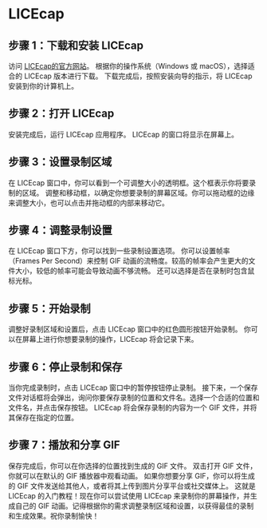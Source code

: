 # LICEcap

## 步骤 1：下载和安装 LICEcap

访问 [LICEcap的官方网站](https://www.cockos.com/licecap)。
根据你的操作系统（Windows 或 macOS），选择适合的 LICEcap 版本进行下载。
下载完成后，按照安装向导的指示，将 LICEcap 安装到你的计算机上。

## 步骤 2：打开 LICEcap

安装完成后，运行 LICEcap 应用程序。
LICEcap 的窗口将显示在屏幕上。

## 步骤 3：设置录制区域

在 LICEcap 窗口中，你可以看到一个可调整大小的透明框。这个框表示你将要录制的区域。
调整和移动框，以确定你想要录制的屏幕区域。你可以拖动框的边缘来调整大小，也可以点击并拖动框的内部来移动它。

## 步骤 4：调整录制设置

在 LICEcap 窗口下方，你可以找到一些录制设置选项。
你可以设置帧率（Frames Per Second）来控制 GIF 动画的流畅度。较高的帧率会产生更大的文件大小，较低的帧率可能会导致动画不够流畅。
还可以选择是否在录制时包含鼠标光标。

## 步骤 5：开始录制

调整好录制区域和设置后，点击 LICEcap 窗口中的红色圆形按钮开始录制。
你可以在屏幕上进行你想要录制的操作，LICEcap 将会记录下来。

## 步骤 6：停止录制和保存

当你完成录制时，点击 LICEcap 窗口中的暂停按钮停止录制。
接下来，一个保存文件对话框将会弹出，询问你要保存录制的位置和文件名。选择一个合适的位置和文件名，并点击保存按钮。
LICEcap 将会保存录制的内容为一个 GIF 文件，并将其保存在指定的位置。

## 步骤 7：播放和分享 GIF

保存完成后，你可以在你选择的位置找到生成的 GIF 文件。
双击打开 GIF 文件，你就可以在默认的 GIF 播放器中观看动画。
如果你想要分享 GIF，你可以将生成的 GIF 文件发送给其他人，或者将其上传到图片分享平台或社交媒体上。
这就是 LICEcap 的入门教程！现在你可以尝试使用 LICEcap 来录制你的屏幕操作，并生成自己的 GIF 动画。记得根据你的需求调整录制区域和设置，以获得最佳的录制和生成效果。祝你录制愉快！
